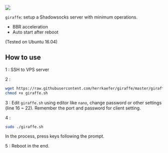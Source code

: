 ![](https://encrypted-tbn0.gstatic.com/images?q=tbn:ANd9GcTiAcG9QO7XhF4SvFt1T5IbZUjhWH7DBMsVQlbHxLcgu8zjenEH)

`giraffe`: setup a Shadowsocks server with minimum operations.

- BBR acceleration
- Auto start after reboot

(Tested on Ubuntu 16.04)

## How to use

1 : SSH to VPS server

2 :

```sh
wget https://raw.githubusercontent.com/herrkaefer/giraffe/master/giraffe.sh
chmod +x giraffe.sh
```

3 : Edit `giraffe.sh` using editor like `nano`, change password or other settings (line 16 ~ 22). Remember the port and password for client setting.

4 :

```sh
sudo ./giraffe.sh
```

In the process, press keys following the prompt.

5 : Reboot in the end.

